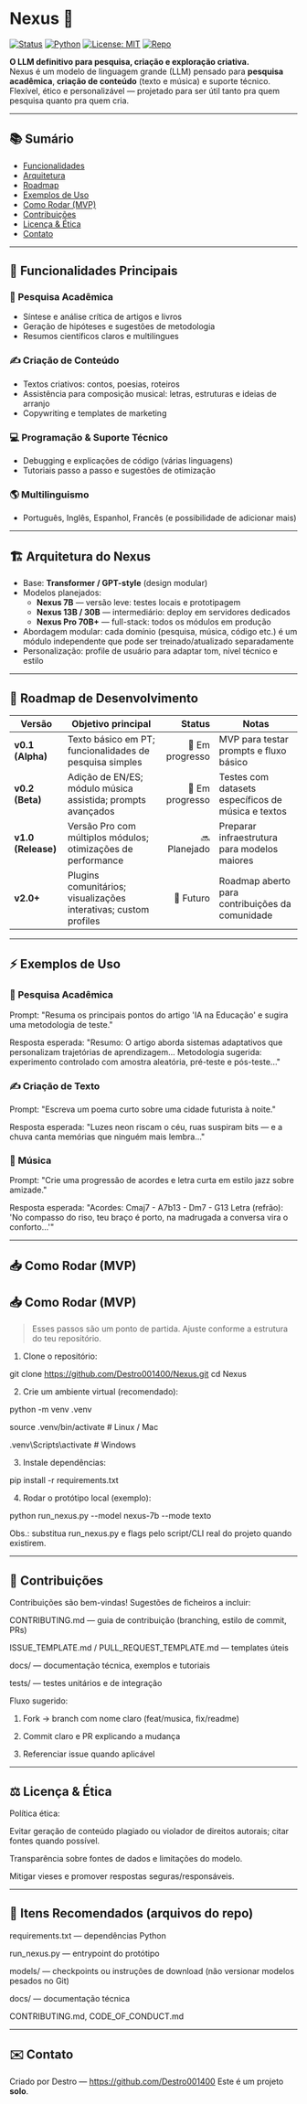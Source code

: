 # Nexus 🤖

[![Status](https://img.shields.io/badge/status-in_development-yellow)](https://github.com/Destro001400/Nexus)
[![Python](https://img.shields.io/badge/python-3.11%2B-blue)](https://www.python.org/)
[![License: MIT](https://img.shields.io/badge/license-MIT-green)](./LICENSE)
[![Repo](https://img.shields.io/badge/repo-Nexus-brightgreen)](https://github.com/Destro001400/Nexus)

**O LLM definitivo para pesquisa, criação e exploração criativa.**  
Nexus é um modelo de linguagem grande (LLM) pensado para **pesquisa acadêmica**, **criação de conteúdo** (texto e música) e suporte técnico. Flexível, ético e personalizável — projetado para ser útil tanto pra quem pesquisa quanto pra quem cria.

---

## 📚 Sumário
- [Funcionalidades](#-funcionalidades-principais)
- [Arquitetura](#-arquitetura-do-nexus)
- [Roadmap](#-roadmap-de-desenvolvimento)
- [Exemplos de Uso](#-exemplos-de-uso)
- [Como Rodar (MVP)](#-como-rodar-mvp)
- [Contribuições](#-contribuições)
- [Licença & Ética](##-licença--ética)
- [Contato](##-contato)

---

## 🚀 Funcionalidades Principais

### 🔬 Pesquisa Acadêmica
- Síntese e análise crítica de artigos e livros  
- Geração de hipóteses e sugestões de metodologia  
- Resumos científicos claros e multilíngues

### ✍️ Criação de Conteúdo
- Textos criativos: contos, poesias, roteiros  
- Assistência para composição musical: letras, estruturas e ideias de arranjo  
- Copywriting e templates de marketing

### 💻 Programação & Suporte Técnico
- Debugging e explicações de código (várias linguagens)  
- Tutoriais passo a passo e sugestões de otimização

### 🌎 Multilinguismo
- Português, Inglês, Espanhol, Francês (e possibilidade de adicionar mais)

---

## 🏗 Arquitetura do Nexus

- Base: **Transformer / GPT-style** (design modular)  
- Modelos planejados:
  - **Nexus 7B** — versão leve: testes locais e prototipagem  
  - **Nexus 13B / 30B** — intermediário: deploy em servidores dedicados  
  - **Nexus Pro 70B+** — full-stack: todos os módulos em produção  
- Abordagem modular: cada domínio (pesquisa, música, código etc.) é um módulo independente que pode ser treinado/atualizado separadamente  
- Personalização: profile de usuário para adaptar tom, nível técnico e estilo

---

## 📅 Roadmap de Desenvolvimento

| Versão | Objetivo principal | Status | Notas |
|--------|--------------------|--------:|-------|
| **v0.1 (Alpha)** | Texto básico em PT; funcionalidades de pesquisa simples | 🔄 Em progresso | MVP para testar prompts e fluxo básico |
| **v0.2 (Beta)** | Adição de EN/ES; módulo música assistida; prompts avançados | 🔄 Em progresso | Testes com datasets específicos de música e textos |
| **v1.0 (Release)** | Versão Pro com múltiplos módulos; otimizações de performance | 🔜 Planejado | Preparar infraestrutura para modelos maiores |
| **v2.0+** | Plugins comunitários; visualizações interativas; custom profiles | 🔮 Futuro | Roadmap aberto para contribuições da comunidade |

---

## ⚡ Exemplos de Uso

### 🔬 Pesquisa Acadêmica

Prompt:
"Resuma os principais pontos do artigo 'IA na Educação' e sugira uma metodologia de teste."

Resposta esperada:
"Resumo: O artigo aborda sistemas adaptativos que personalizam trajetórias de aprendizagem...
Metodologia sugerida: experimento controlado com amostra aleatória, pré-teste e pós-teste..."

### ✍️ Criação de Texto

Prompt:
"Escreva um poema curto sobre uma cidade futurista à noite."

Resposta esperada:
"Luzes neon riscam o céu, ruas suspiram bits — e a chuva canta memórias que ninguém mais lembra..."

### 🎵 Música

Prompt:
"Crie uma progressão de acordes e letra curta em estilo jazz sobre amizade."

Resposta esperada:
"Acordes: Cmaj7 - A7b13 - Dm7 - G13
Letra (refrão): 'No compasso do riso, teu braço é porto, na madrugada a conversa vira o conforto...'"


---

## 📥 Como Rodar (MVP)
## 📥 Como Rodar (MVP)

> Esses passos são um ponto de partida. Ajuste conforme a estrutura do teu repositório.



1. Clone o repositório:


git clone https://github.com/Destro001400/Nexus.git
cd Nexus

2. Crie um ambiente virtual (recomendado):


python -m venv .venv

source .venv/bin/activate   # Linux / Mac

.venv\Scripts\activate      # Windows

3. Instale dependências:



pip install -r requirements.txt

4. Rodar o protótipo local (exemplo):



python run_nexus.py --model nexus-7b --mode texto

Obs.: substitua run_nexus.py e flags pelo script/CLI real do projeto quando existirem.


---

## 🤝 Contribuições

Contribuições são bem-vindas! Sugestões de ficheiros a incluir:

CONTRIBUTING.md — guia de contribuição (branching, estilo de commit, PRs)

ISSUE_TEMPLATE.md / PULL_REQUEST_TEMPLATE.md — templates úteis

docs/ — documentação técnica, exemplos e tutoriais

tests/ — testes unitários e de integração


Fluxo sugerido:

1. Fork → branch com nome claro (feat/musica, fix/readme)


2. Commit claro e PR explicando a mudança


3. Referenciar issue quando aplicável




---

## ⚖️ Licença & Ética


Política ética:

Evitar geração de conteúdo plagiado ou violador de direitos autorais; citar fontes quando possível.

Transparência sobre fontes de dados e limitações do modelo.

Mitigar vieses e promover respostas seguras/responsáveis.




---

## 📎 Itens Recomendados (arquivos do repo)

requirements.txt — dependências Python

run_nexus.py — entrypoint do protótipo

models/ — checkpoints ou instruções de download (não versionar modelos pesados no Git)

docs/ — documentação técnica

CONTRIBUTING.md, CODE_OF_CONDUCT.md



---

## ✉️ Contato

Criado por Destro — https://github.com/Destro001400
Este é um projeto **solo**.

